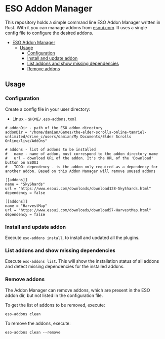# ESO Addon Manager

This repository holds a simple command line ESO Addon Manager written in Rust. With it you can manage addons from [esoui.com](https://www.esoui.com/). It uses a single config file to configure the desired addons.

- [ESO Addon Manager](#eso-addon-manager)
  - [Usage](#usage)
    - [Configuration](#configuration)
    - [Install and update addon](#install-and-update-addon)
    - [List addons and show missing dependencies](#list-addons-and-show-missing-dependencies)
    - [Remove addons](#remove-addons)

## Usage

### Configuration

Create a config file in your user directory:
- Linux - `$HOME/.eso-addons.toml`


```
# addonDir - path of the ESO addon directory
addonDir = "/home/damian/Games/the-elder-scrolls-online-tamriel-unlimited/drive_c/users/damian/My Documents/Elder Scrolls Online/live/AddOns"

# addons - list of addons to be installed
#   name - name of addon, must correspond to the addon directory name
#   url - download URL of the addon. It's the URL of the 'Download' button on ESOUI
#   TODO: dependency - is the addon only required as a dependency for another addon. Based on this Addon Manager will remove unused addons

[[addons]]
name = "SkyShards"
url = "https://www.esoui.com/downloads/download128-SkyShards.html"
dependency = false

[[addons]]
name = "HarvestMap"
url = "https://www.esoui.com/downloads/download57-HarvestMap.html"
dependency = false
```

### Install and update addon

Execute `eso-addons install`, to install and updated all the plugins.

### List addons and show missing dependencies

Execute `eso-addons list`. This will show the installation status of all addons and detect missing dependencies for the installed addons.

### Remove addons

The Addon Manager can remove addons, which are present in the ESO addon dir, but not listed in the configuration file.

To get the list of addons to be removed, execute:
```
eso-addons clean
```

To remove the addons, execute:
```
eso-addons clean --remove
```

